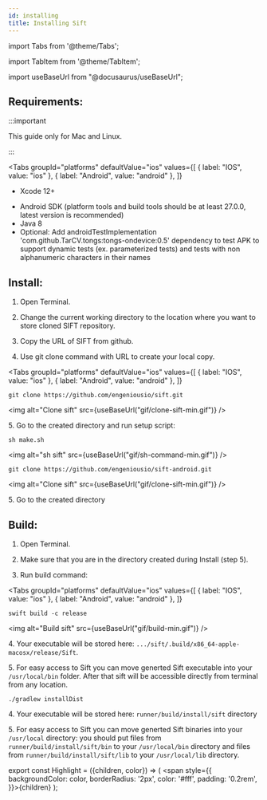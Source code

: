 ```yaml
---
id: installing
title: Installing Sift
---
```


import Tabs from '@theme/Tabs';

import TabItem from '@theme/TabItem';

import useBaseUrl from "@docusaurus/useBaseUrl";

## Requirements:

:::important

This guide only for Mac and Linux.

:::

<Tabs
  groupId="platforms"
  defaultValue="ios"
  values={[
    { label: "IOS", value: "ios" },
    { label: "Android", value: "android" },
  ]}
>
  <TabItem value="ios">
    <ul>
      <li>Xcode 12+</li>
    </ul>
  </TabItem>
  <TabItem value="android">
    <ul>
      <li>Android SDK (platform tools and build tools should be at least 27.0.0, latest version is recommended)</li>
      <li>Java 8</li>
      <li>Optional: Add androidTestImplementation 'com.github.TarCV.tongs:tongs-ondevice:0.5' dependency to test APK to support dynamic tests (ex. parameterized tests) and tests with non alphanumeric characters in their names</li>
    </ul>
  </TabItem>
</Tabs>

## Install:

1. Open Terminal.

2. Change the current working directory to the location where you want to store cloned SIFT repository.

3. Copy the URL of SIFT from github.

4. Use git clone command with URL to create your local copy.

<Tabs
  groupId="platforms"
  defaultValue="ios"
  values={[
    { label: "IOS", value: "ios" },
    { label: "Android", value: "android" },
  ]}
>
  <TabItem value="ios">

  ```
  git clone https://github.com/engeniousio/sift.git
  ```
  
  <img alt="Clone sift" src={useBaseUrl("gif/clone-sift-min.gif")} />

  5.&nbsp;Go to the created directory and run setup script:

  ```
  sh make.sh
  ```

  <img alt="sh sift" src={useBaseUrl("gif/sh-command-min.gif")} />  
  </TabItem>
  <TabItem value="android">

  ```
  git clone https://github.com/engeniousio/sift-android.git
  ```

  <img alt="Clone sift" src={useBaseUrl("gif/clone-sift-min.gif")} />  

  5.&nbsp;Go to the created directory

  </TabItem>
</Tabs>


## Build:

1. Open Terminal.

2. Make sure that you are in the directory created during Install (step 5).

3. Run build command:

<Tabs
  groupId="platforms"
  defaultValue="ios"
  values={[
    { label: "IOS", value: "ios" },
    { label: "Android", value: "android" },
  ]}
>
  <TabItem value="ios">

  ```
  swift build -c release
  ```
  <img alt="Build sift" src={useBaseUrl("gif/build-min.gif")} />

  4.&nbsp;Your executable will be stored here: ```.../sift/.build/x86_64-apple-macosx/release/Sift```.

  5.&nbsp;For easy access to Sift you can move generted Sift executable into your ```/usr/local/bin``` folder. After that sift will be accessible directly from terminal from any location.

  </TabItem>
  <TabItem value="android">

  ```
  ./gradlew installDist
  ```  
  4.&nbsp;Your executable will be stored here: `runner/build/install/sift` directory

  5.&nbsp;For easy access to Sift you can move generted Sift binaries into your ```/usr/local``` directory: you should put files from ```runner/build/install/sift/bin``` to your ```/usr/local/bin``` directory and files from ```runner/build/install/sift/lib``` to your ```/usr/local/lib``` directory.
  </TabItem>
</Tabs>

export const Highlight = ({children, color}) => ( <span style={{
      backgroundColor: color,
      borderRadius: '2px',
      color: '#fff',
      padding: '0.2rem',
    }}>{children}</span> );

